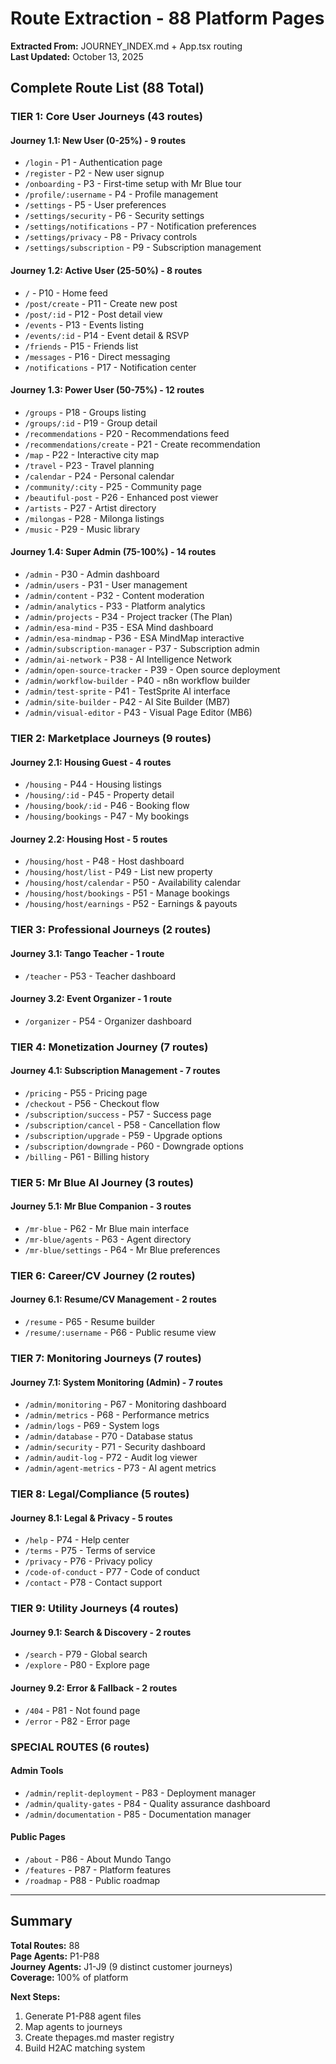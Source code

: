 # Route Extraction - 88 Platform Pages

**Extracted From:** JOURNEY_INDEX.md + App.tsx routing  
**Last Updated:** October 13, 2025

## Complete Route List (88 Total)

### TIER 1: Core User Journeys (43 routes)

#### Journey 1.1: New User (0-25%) - 9 routes
- `/login` - P1 - Authentication page
- `/register` - P2 - New user signup
- `/onboarding` - P3 - First-time setup with Mr Blue tour
- `/profile/:username` - P4 - Profile management
- `/settings` - P5 - User preferences  
- `/settings/security` - P6 - Security settings
- `/settings/notifications` - P7 - Notification preferences
- `/settings/privacy` - P8 - Privacy controls
- `/settings/subscription` - P9 - Subscription management

#### Journey 1.2: Active User (25-50%) - 8 routes
- `/` - P10 - Home feed
- `/post/create` - P11 - Create new post
- `/post/:id` - P12 - Post detail view
- `/events` - P13 - Events listing
- `/events/:id` - P14 - Event detail & RSVP
- `/friends` - P15 - Friends list
- `/messages` - P16 - Direct messaging
- `/notifications` - P17 - Notification center

#### Journey 1.3: Power User (50-75%) - 12 routes
- `/groups` - P18 - Groups listing
- `/groups/:id` - P19 - Group detail
- `/recommendations` - P20 - Recommendations feed
- `/recommendations/create` - P21 - Create recommendation
- `/map` - P22 - Interactive city map
- `/travel` - P23 - Travel planning
- `/calendar` - P24 - Personal calendar
- `/community/:city` - P25 - Community page
- `/beautiful-post` - P26 - Enhanced post viewer
- `/artists` - P27 - Artist directory
- `/milongas` - P28 - Milonga listings
- `/music` - P29 - Music library

#### Journey 1.4: Super Admin (75-100%) - 14 routes
- `/admin` - P30 - Admin dashboard
- `/admin/users` - P31 - User management
- `/admin/content` - P32 - Content moderation
- `/admin/analytics` - P33 - Platform analytics
- `/admin/projects` - P34 - Project tracker (The Plan)
- `/admin/esa-mind` - P35 - ESA Mind dashboard
- `/admin/esa-mindmap` - P36 - ESA MindMap interactive
- `/admin/subscription-manager` - P37 - Subscription admin
- `/admin/ai-network` - P38 - AI Intelligence Network
- `/admin/open-source-tracker` - P39 - Open source deployment
- `/admin/workflow-builder` - P40 - n8n workflow builder
- `/admin/test-sprite` - P41 - TestSprite AI interface
- `/admin/site-builder` - P42 - AI Site Builder (MB7)
- `/admin/visual-editor` - P43 - Visual Page Editor (MB6)

### TIER 2: Marketplace Journeys (9 routes)

#### Journey 2.1: Housing Guest - 4 routes
- `/housing` - P44 - Housing listings
- `/housing/:id` - P45 - Property detail
- `/housing/book/:id` - P46 - Booking flow
- `/housing/bookings` - P47 - My bookings

#### Journey 2.2: Housing Host - 5 routes
- `/housing/host` - P48 - Host dashboard
- `/housing/host/list` - P49 - List new property
- `/housing/host/calendar` - P50 - Availability calendar
- `/housing/host/bookings` - P51 - Manage bookings
- `/housing/host/earnings` - P52 - Earnings & payouts

### TIER 3: Professional Journeys (2 routes)

#### Journey 3.1: Tango Teacher - 1 route
- `/teacher` - P53 - Teacher dashboard

#### Journey 3.2: Event Organizer - 1 route
- `/organizer` - P54 - Organizer dashboard

### TIER 4: Monetization Journey (7 routes)

#### Journey 4.1: Subscription Management - 7 routes
- `/pricing` - P55 - Pricing page
- `/checkout` - P56 - Checkout flow
- `/subscription/success` - P57 - Success page
- `/subscription/cancel` - P58 - Cancellation flow
- `/subscription/upgrade` - P59 - Upgrade options
- `/subscription/downgrade` - P60 - Downgrade options
- `/billing` - P61 - Billing history

### TIER 5: Mr Blue AI Journey (3 routes)

#### Journey 5.1: Mr Blue Companion - 3 routes
- `/mr-blue` - P62 - Mr Blue main interface
- `/mr-blue/agents` - P63 - Agent directory
- `/mr-blue/settings` - P64 - Mr Blue preferences

### TIER 6: Career/CV Journey (2 routes)

#### Journey 6.1: Resume/CV Management - 2 routes
- `/resume` - P65 - Resume builder
- `/resume/:username` - P66 - Public resume view

### TIER 7: Monitoring Journeys (7 routes)

#### Journey 7.1: System Monitoring (Admin) - 7 routes
- `/admin/monitoring` - P67 - Monitoring dashboard
- `/admin/metrics` - P68 - Performance metrics
- `/admin/logs` - P69 - System logs
- `/admin/database` - P70 - Database status
- `/admin/security` - P71 - Security dashboard
- `/admin/audit-log` - P72 - Audit log viewer
- `/admin/agent-metrics` - P73 - AI agent metrics

### TIER 8: Legal/Compliance (5 routes)

#### Journey 8.1: Legal & Privacy - 5 routes
- `/help` - P74 - Help center
- `/terms` - P75 - Terms of service
- `/privacy` - P76 - Privacy policy
- `/code-of-conduct` - P77 - Code of conduct
- `/contact` - P78 - Contact support

### TIER 9: Utility Journeys (4 routes)

#### Journey 9.1: Search & Discovery - 2 routes
- `/search` - P79 - Global search
- `/explore` - P80 - Explore page

#### Journey 9.2: Error & Fallback - 2 routes
- `/404` - P81 - Not found page
- `/error` - P82 - Error page

### SPECIAL ROUTES (6 routes)

#### Admin Tools
- `/admin/replit-deployment` - P83 - Deployment manager
- `/admin/quality-gates` - P84 - Quality assurance dashboard
- `/admin/documentation` - P85 - Documentation manager

#### Public Pages
- `/about` - P86 - About Mundo Tango
- `/features` - P87 - Platform features
- `/roadmap` - P88 - Public roadmap

---

## Summary

**Total Routes:** 88  
**Page Agents:** P1-P88  
**Journey Agents:** J1-J9 (9 distinct customer journeys)  
**Coverage:** 100% of platform

**Next Steps:**
1. Generate P1-P88 agent files
2. Map agents to journeys
3. Create thepages.md master registry
4. Build H2AC matching system
